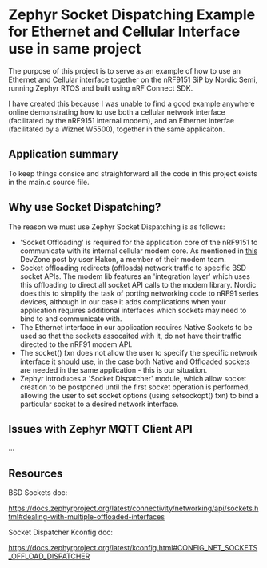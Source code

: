 # Zephyr Socket Dispatching Example for Ethernet and Cellular Interface use in same project

The purpose of this project is to serve as an example of how to use an Ethernet and Cellular interface together on the nRF9151 SiP by Nordic Semi, running Zephyr RTOS and built using nRF Connect SDK.

I have created this because I was unable to find a good example anywhere online demonstrating how to use both a cellular network interface (facilitated by the nRF9151 internal modem), and an Ethernet interfae (facilitated by a Wiznet W5500), together in the same applicaiton.

## Application summary

To keep things consice and straighforward all the code in this project exists in the main.c source file.

## Why use Socket Dispatching?

The reason we must use Zephyr Socket Dispatching is as follows:

- 'Socket Offloading' is required for the application core of the nRF9151 to communicate with its internal cellular modem core. As mentioned in [this](https://devzone.nordicsemi.com/f/nordic-q-a/108023/aws_iot-example-without-network-offloading?pifragment-684=2) DevZone post by user Hakon, a member of their modem team.
- Socket offloading redirects (offloads) network traffic to specific BSD socket APIs. The modem lib features an 'integration layer'  which uses this offloading to direct all socket API calls to the modem library. Nordic does this to simplify the task of porting networking code to nRF91 series devices, although in our case it adds complications when your application requires additional interfaces which sockets may need to bind to and communicate with.
- The Ethernet interface in our application requires Native Sockets to be used so that the sockets assocaited with it, do not have their traffic directed to the nRF91 modem API.
- The socket() fxn does not allow the user to specify the specific network interface it should use, in the case both Native and Offloaded sockets are needed in the same application - this is our situation.
- Zephyr introduces a 'Socket Dispatcher' module, which allow socket creation to be postponed until the first socket operation is performed, allowing the user to set socket options (using setsockopt() fxn) to bind a particular socket to a desired network interface.

## Issues with Zephyr MQTT Client API

...

## Resources

BSD Sockets doc:

https://docs.zephyrproject.org/latest/connectivity/networking/api/sockets.html#dealing-with-multiple-offloaded-interfaces

Socket Dispatcher Kconfig doc:

https://docs.zephyrproject.org/latest/kconfig.html#CONFIG_NET_SOCKETS_OFFLOAD_DISPATCHER
